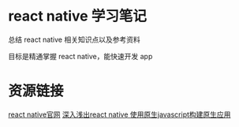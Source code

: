 # react native 学习笔记
总结 react native 相关知识点以及参考资料

目标是精通掌握 react native，能快速开发 app

# 资源链接

[react native官网](http://reactnative.cn/)
[深入浅出react native 使用原生javascript构建原生应用](http://zhuanlan.zhihu.com/FrontendMagazine/19996445)